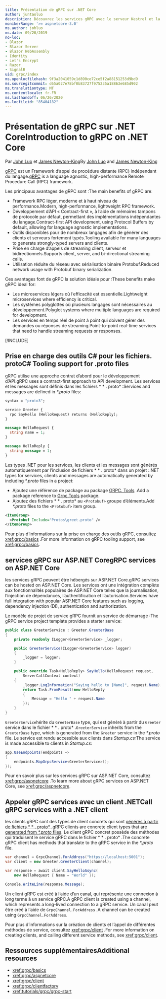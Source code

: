 ```yaml
---
title: Présentation de gRPC sur .NET Core
author: juntaoluo
description: Découvrez les services gRPC avec le serveur Kestrel et la pile ASP.NET Core.
monikerRange: '>= aspnetcore-3.0'
ms.author: johluo
ms.date: 09/20/2019
no-loc:
- Blazor
- Blazor Server
- Blazor WebAssembly
- Identity
- Let's Encrypt
- Razor
- SignalR
uid: grpc/index
ms.openlocfilehash: 9f3a2041059c1d890ce72ce5f2a88151253d9bd9
ms.sourcegitcommit: d65a027e78bf0b83727f975235a18863e685d902
ms.translationtype: MT
ms.contentlocale: fr-FR
ms.lasthandoff: 06/26/2020
ms.locfileid: "85404182"
---
```

# <a name="introduction-to-grpc-on-net-core"></a><span data-ttu-id="3b7d3-103">Présentation de gRPC sur .NET Core</span><span class="sxs-lookup"><span data-stu-id="3b7d3-103">Introduction to gRPC on .NET Core</span></span>

<span data-ttu-id="3b7d3-104">Par [John Luo](https://github.com/juntaoluo) et [James Newton-King](https://twitter.com/jamesnk)</span><span class="sxs-lookup"><span data-stu-id="3b7d3-104">By [John Luo](https://github.com/juntaoluo) and [James Newton-King](https://twitter.com/jamesnk)</span></span>

<span data-ttu-id="3b7d3-105">[gRPC](https://grpc.io/docs/guides/) est un Framework d’appel de procédure distante (RPC) indépendant du langage.</span><span class="sxs-lookup"><span data-stu-id="3b7d3-105">[gRPC](https://grpc.io/docs/guides/) is a language agnostic, high-performance Remote Procedure Call (RPC) framework.</span></span>

<span data-ttu-id="3b7d3-106">Les principaux avantages de gRPC sont :</span><span class="sxs-lookup"><span data-stu-id="3b7d3-106">The main benefits of gRPC are:</span></span>
* <span data-ttu-id="3b7d3-107">Framework RPC léger, moderne et à haut niveau de performance.</span><span class="sxs-lookup"><span data-stu-id="3b7d3-107">Modern, high-performance, lightweight RPC framework.</span></span>
* <span data-ttu-id="3b7d3-108">Développement d’API « Contract-first », à l’aide de mémoires tampons de protocole par défaut, permettant des implémentations indépendantes du langage.</span><span class="sxs-lookup"><span data-stu-id="3b7d3-108">Contract-first API development, using Protocol Buffers by default, allowing for language agnostic implementations.</span></span>
* <span data-ttu-id="3b7d3-109">Outils disponibles pour de nombreux langages afin de générer des clients et serveurs fortement typés.</span><span class="sxs-lookup"><span data-stu-id="3b7d3-109">Tooling available for many languages to generate strongly-typed servers and clients.</span></span>
* <span data-ttu-id="3b7d3-110">Prise en charge d’appels de streaming client, serveur et bidirectionnels.</span><span class="sxs-lookup"><span data-stu-id="3b7d3-110">Supports client, server, and bi-directional streaming calls.</span></span>
* <span data-ttu-id="3b7d3-111">Utilisation réduite du réseau avec sérialisation binaire Protobuf.</span><span class="sxs-lookup"><span data-stu-id="3b7d3-111">Reduced network usage with Protobuf binary serialization.</span></span>

<span data-ttu-id="3b7d3-112">Ces avantages font de gRPC la solution idéale pour :</span><span class="sxs-lookup"><span data-stu-id="3b7d3-112">These benefits make gRPC ideal for:</span></span>
* <span data-ttu-id="3b7d3-113">Les microservices légers où l’efficacité est essentielle.</span><span class="sxs-lookup"><span data-stu-id="3b7d3-113">Lightweight microservices where efficiency is critical.</span></span>
* <span data-ttu-id="3b7d3-114">Les systèmes polyglottes où plusieurs langages sont nécessaires au développement.</span><span class="sxs-lookup"><span data-stu-id="3b7d3-114">Polyglot systems where multiple languages are required for development.</span></span>
* <span data-ttu-id="3b7d3-115">Les services en temps réel de point à point qui doivent gérer des demandes ou réponses de streaming.</span><span class="sxs-lookup"><span data-stu-id="3b7d3-115">Point-to-point real-time services that need to handle streaming requests or responses.</span></span>

[!INCLUDE[](~/includes/gRPCazure.md)]

## <a name="c-tooling-support-for-proto-files"></a><span data-ttu-id="3b7d3-116">Prise en charge des outils C# pour les fichiers. proto</span><span class="sxs-lookup"><span data-stu-id="3b7d3-116">C# Tooling support for .proto files</span></span>

<span data-ttu-id="3b7d3-117">gRPC utilise une approche contrat d’abord pour le développement d’API.</span><span class="sxs-lookup"><span data-stu-id="3b7d3-117">gRPC uses a contract-first approach to API development.</span></span> <span data-ttu-id="3b7d3-118">Les services et les messages sont définis dans les fichiers \* \* . proto\* :</span><span class="sxs-lookup"><span data-stu-id="3b7d3-118">Services and messages are defined in *\*.proto* files:</span></span>

```protobuf
syntax = "proto3";

service Greeter {
  rpc SayHello (HelloRequest) returns (HelloReply);
}

message HelloRequest {
  string name = 1;
}

message HelloReply {
  string message = 1;
}
```

<span data-ttu-id="3b7d3-119">Les types .NET pour les services, les clients et les messages sont générés automatiquement par l’inclusion de fichiers \* \* . proto\* dans un projet :</span><span class="sxs-lookup"><span data-stu-id="3b7d3-119">.NET types for services, clients and messages are automatically generated by including *\*.proto* files in a project:</span></span>

* <span data-ttu-id="3b7d3-120">Ajoutez une référence de package au package [GRPC. Tools](https://www.nuget.org/packages/Grpc.Tools/) .</span><span class="sxs-lookup"><span data-stu-id="3b7d3-120">Add a package reference to [Grpc.Tools](https://www.nuget.org/packages/Grpc.Tools/) package.</span></span>
* <span data-ttu-id="3b7d3-121">Ajoutez des fichiers \* \* . proto\* au `<Protobuf>` groupe d’éléments.</span><span class="sxs-lookup"><span data-stu-id="3b7d3-121">Add *\*.proto* files to the `<Protobuf>` item group.</span></span>

```xml
<ItemGroup>
  <Protobuf Include="Protos\greet.proto" />
</ItemGroup>
```

<span data-ttu-id="3b7d3-122">Pour plus d’informations sur la prise en charge des outils gRPC, consultez <xref:grpc/basics> .</span><span class="sxs-lookup"><span data-stu-id="3b7d3-122">For more information on gRPC tooling support, see <xref:grpc/basics>.</span></span>

## <a name="grpc-services-on-aspnet-core"></a><span data-ttu-id="3b7d3-123">services gRPC sur ASP.NET Core</span><span class="sxs-lookup"><span data-stu-id="3b7d3-123">gRPC services on ASP.NET Core</span></span>

<span data-ttu-id="3b7d3-124">les services gRPC peuvent être hébergés sur ASP.NET Core.</span><span class="sxs-lookup"><span data-stu-id="3b7d3-124">gRPC services can be hosted on ASP.NET Core.</span></span> <span data-ttu-id="3b7d3-125">Les services ont une intégration complète aux fonctionnalités populaires de ASP.NET Core telles que la journalisation, l’injection de dépendances, l’authentification et l’autorisation.</span><span class="sxs-lookup"><span data-stu-id="3b7d3-125">Services have full integration with popular ASP.NET Core features such as logging, dependency injection (DI), authentication and authorization.</span></span>

<span data-ttu-id="3b7d3-126">Le modèle de projet de service gRPC fournit un service de démarrage :</span><span class="sxs-lookup"><span data-stu-id="3b7d3-126">The gRPC service project template provides a starter service:</span></span>

```csharp
public class GreeterService : Greeter.GreeterBase
{
    private readonly ILogger<GreeterService> _logger;

    public GreeterService(ILogger<GreeterService> logger)
    {
        _logger = logger;
    }

    public override Task<HelloReply> SayHello(HelloRequest request,
        ServerCallContext context)
    {
        _logger.LogInformation("Saying hello to {Name}", request.Name);
        return Task.FromResult(new HelloReply 
        {
            Message = "Hello " + request.Name
        });
    }
}
```

<span data-ttu-id="3b7d3-127">`GreeterService`hérite du `GreeterBase` type, qui est généré à partir du `Greeter` service dans le fichier \* \* . proto\* .</span><span class="sxs-lookup"><span data-stu-id="3b7d3-127">`GreeterService` inherits from the `GreeterBase` type, which is generated from the `Greeter` service in the *\*.proto* file.</span></span> <span data-ttu-id="3b7d3-128">Le service est rendu accessible aux clients dans *Startup.cs*:</span><span class="sxs-lookup"><span data-stu-id="3b7d3-128">The service is made accessible to clients in *Startup.cs*:</span></span>

```csharp
app.UseEndpoints(endpoints =>
{
    endpoints.MapGrpcService<GreeterService>();
});
```

<span data-ttu-id="3b7d3-129">Pour en savoir plus sur les services gRPC sur ASP.NET Core, consultez <xref:grpc/aspnetcore> .</span><span class="sxs-lookup"><span data-stu-id="3b7d3-129">To learn more about gRPC services on ASP.NET Core, see <xref:grpc/aspnetcore>.</span></span>

## <a name="call-grpc-services-with-a-net-client"></a><span data-ttu-id="3b7d3-130">Appeler gRPC services avec un client .NET</span><span class="sxs-lookup"><span data-stu-id="3b7d3-130">Call gRPC services with a .NET client</span></span>

<span data-ttu-id="3b7d3-131">les clients gRPC sont des types de client concrets qui sont [générés à partir de fichiers \* \* . proto\* ](xref:grpc/basics#generated-c-assets).</span><span class="sxs-lookup"><span data-stu-id="3b7d3-131">gRPC clients are concrete client types that are [generated from *\*.proto* files](xref:grpc/basics#generated-c-assets).</span></span> <span data-ttu-id="3b7d3-132">Le client gRPC concret possède des méthodes qui traduisent le service gRPC dans le fichier \* \* . proto\* .</span><span class="sxs-lookup"><span data-stu-id="3b7d3-132">The concrete gRPC client has methods that translate to the gRPC service in the *\*.proto* file.</span></span>

```csharp
var channel = GrpcChannel.ForAddress("https://localhost:5001");
var client = new Greeter.GreeterClient(channel);

var response = await client.SayHelloAsync(
    new HelloRequest { Name = "World" });

Console.WriteLine(response.Message);
```

<span data-ttu-id="3b7d3-133">Un client gRPC est créé à l’aide d’un canal, qui représente une connexion à long terme à un service gRPC.</span><span class="sxs-lookup"><span data-stu-id="3b7d3-133">A gRPC client is created using a channel, which represents a long-lived connection to a gRPC service.</span></span> <span data-ttu-id="3b7d3-134">Un canal peut être créé à l’aide de `GrpcChannel.ForAddress` .</span><span class="sxs-lookup"><span data-stu-id="3b7d3-134">A channel can be created using `GrpcChannel.ForAddress`.</span></span>

<span data-ttu-id="3b7d3-135">Pour plus d’informations sur la création de clients et l’appel de différentes méthodes de service, consultez <xref:grpc/client> .</span><span class="sxs-lookup"><span data-stu-id="3b7d3-135">For more information on creating clients, and calling different service methods, see <xref:grpc/client>.</span></span>

## <a name="additional-resources"></a><span data-ttu-id="3b7d3-136">Ressources supplémentaires</span><span class="sxs-lookup"><span data-stu-id="3b7d3-136">Additional resources</span></span>

* <xref:grpc/basics>
* <xref:grpc/aspnetcore>
* <xref:grpc/client>
* <xref:grpc/clientfactory>
* <xref:tutorials/grpc/grpc-start>
